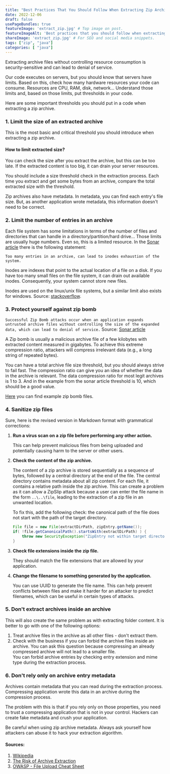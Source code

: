 ```yaml
---
title: "Best Practices That You Should Follow When Extracting Zip Archive in Java"
date: 2022-12-06
draft: false
usePageBundles: true
featureImage: 'extract_zip.jpg' # Top image on post.
featureImageAlt: 'Best practices that you should follow when extracting zip archive in Java' # Alternative text for featured image.
shareImage: 'extract_zip.jpg' # For SEO and social media snippets.
tags: ["zip", "java"]
categories: [ "java"]
---
```

Extracting archive files without controlling resource consumption is security-sensitive and can lead to denial of service.

Our code executes on servers, but you should know that servers have limits. Based on this, check how many hardware resources your code can consume. Resources are CPU, RAM, disk, network... Understand those limits and, based on those limits, put thresholds in your code.

Here are some important thresholds you should put in a code when extracting a zip archive.

### 1. Limit the size of an extracted archive
This is the most basic and critical threshold you should introduce when extracting a zip archive.

#### How to limit extracted size?
You can check the size after you extract the archive, but this can be too late. If the extracted content is too big, it can drain your server resources.

You should include a size threshold check in the extraction process. Each time you extract and get some bytes from an archive, compare the total extracted size with the threshold.

Zip archives also have metadata. In metadata, you can find each entry's file size. But, as another application wrote metadata, this information doesn't need to be correct.

### 2. Limit the number of entries in an archive
Each file system has some limitations in terms of the number of files and directories that can handle in a directory/partition/hard drive... Those limits are usually huge numbers. Even so, this is a limited resource. In the [Sonar article](https://rules.sonarsource.com/java/type/Security%20Hotspot/RSPEC-5042) there is the following statement:

``Too many entries in an archive, can lead to inodes exhaustion of the system.``

Inodes are indexes that point to the actual location of a file on a disk. If you have too many small files on the file system, it can drain out available inodes. Consequently, your system cannot store new files.

Inodes are used on the linux/unix file systems, but a similar limit also exists for windows. Source: [stackoverflow](https://stackoverflow.com/a/7163783).

### 3. Protect yourself against zip bomb

``Successful Zip Bomb attacks occur when an application expands untrusted archive files without controlling the size of the expanded data, which can lead to denial of service.`` Source: [Sonar article](https://rules.sonarsource.com/java/type/Security%20Hotspot/RSPEC-5042)

A Zip bomb is usually a malicious archive file of a few kilobytes with extracted content measured in gigabytes. To achieve this extreme compression ratio, attackers will compress irrelevant data (e.g., a long string of repeated bytes).

You can have a total archive file size threshold, but you should always strive to fail fast. The compression ratio can give you an idea of whether the data in the archive is relevant. The data compression ratio for most legit archives is 1 to 3. And in the example from the sonar article threshold is 10, which should be a good value.

[Here](https://www.bamsoftware.com/hacks/zipbomb/) you can find example zip bomb files.

### 4. Sanitize zip files
Sure, here is the revised version in Markdown format with grammatical corrections:

1. **Run a virus scan on a zip file before performing any other action.**

   This can help prevent malicious files from being uploaded and potentially causing harm to the server or other users.

2. **Check the content of the zip archive.**

   The content of a zip archive is stored sequentially as a sequence of bytes,
   followed by a central directory at the end of the file.
   The central directory contains metadata about all zip content.
   For each file, it contains a relative path inside the zip archive.
   This can create a problem as it can allow a ZipSlip attack
   because a user can enter the file name in the form `..\..\file`,
   leading to the extraction of a zip file in an unwanted location.

   To fix this, add the following check:
   the canonical path of the file does not start with the path of the target directory.

   ```java
   File file = new File(extractDirPath, zipEntry.getName());
   if( !file.getCanonicalPath().startsWith(extractDirPath) ) {
       throw new SecurityException("ZipEntry not within target directory!");
   }
   ```

3. **Check file extensions inside the zip file.**

   They should match the file extensions that are allowed by your application.

4. **Change the filename to something generated by the application.**

   You can use UUID to generate the file name.
   This can help prevent conflicts between files and make it harder for an attacker to predict filenames,
   which can be useful in certain types of attacks.

### 5. Don't extract archives inside an archive

This will also create the same problem as with extracting folder content. It is better to go with one of the following options:

1. Treat archive files in the archive as all other files - don't extract them.
2. Check with the business if you can forbid the archive files inside an archive. You can ask this question because compressing an already compressed archive will not lead to a smaller file. \
   You can forbid archive entries by checking entry extension and mime type during the extraction process.

### 6. Don't rely only on archive entry metadata

Archives contain metadata that you can read during the extraction process. Compressing application wrote this data in an archive during the compression process.

The problem with this is that if you rely only on those properties, you need to trust a compressing application that is not in your control. Hackers can create fake metadata and crush your application.

Be careful when using zip archive metadata. Always ask yourself how attackers can abuse it to hack your extraction algorithm.


#### Sources:
1. [Wikipedia](https://en.wikipedia.org/wiki/ZIP_%28file_format%29)
2. [The Risk of Archive Extraction](https://www.sonarsource.com/blog/the-hidden-flaws-of-archives-in-java/)
3. [OWASP - File Upload Cheat Sheet](https://cheatsheetseries.owasp.org/cheatsheets/File_Upload_Cheat_Sheet.html)